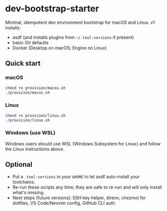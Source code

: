 # dev-bootstrap-starter

Minimal, idempotent dev environment bootstrap for macOS and Linux.
v1 installs:
- asdf (and installs plugins from `~/.tool-versions` if present)
- basic Git defaults
- Docker (Desktop on macOS; Engine on Linux)

## Quick start

### macOS
```bash
chmod +x provision/macos.sh
./provision/macos.sh
```

### Linux
```bash
chmod +x provision/linux.sh
./provision/linux.sh
```

### Windows (use WSL)
Windows users should use WSL (Windows Subsystem for Linux) and follow the Linux instructions above.

## Optional
- Put a `.tool-versions` in your `$HOME` to let asdf auto-install your toolchains.
- Re-run these scripts any time; they are safe to re-run and will only install what's missing.
- Next steps (future versions): SSH key helper, direnv, chezmoi for dotfiles, VS Code/Neovim config, GitHub CLI auth.
```
